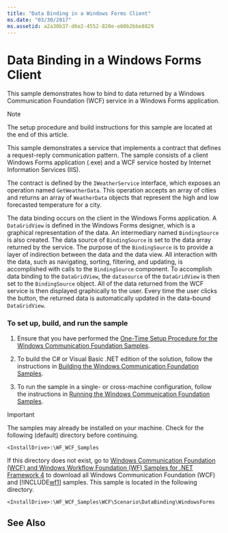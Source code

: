 ```yaml
---
title: "Data Binding in a Windows Forms Client"
ms.date: "03/30/2017"
ms.assetid: a2a30b37-d6e2-4552-820e-e60b2bbe8829
---
```

# Data Binding in a Windows Forms Client
This sample demonstrates how to bind to data returned by a Windows Communication Foundation (WCF) service in a Windows Forms application.  
  
> [!NOTE]
>  The setup procedure and build instructions for this sample are located at the end of this article.  
  
 This sample demonstrates a service that implements a contract that defines a request-reply communication pattern. The sample consists of a client Windows Forms application (.exe) and a WCF service hosted by Internet Information Services (IIS).  
  
 The contract is defined by the `IWeatherService` interface, which exposes an operation named `GetWeatherData`. This operation accepts an array of cities and returns an array of `WeatherData` objects that represent the high and low forecasted temperature for a city.  
  
 The data binding occurs on the client in the Windows Forms application. A `DataGridView` is defined in the Windows Forms designer, which is a graphical representation of the data. An intermediary named `BindingSource` is also created. The data source of `BindingSource` is set to the data array returned by the service. The purpose of the `BindingSource` is to provide a layer of indirection between the data and the data view. All interaction with the data, such as navigating, sorting, filtering, and updating, is accomplished with calls to the `BindingSource` component. To accomplish data binding to the `DataGridView`, the `datasource` of the `DataGridView` is then set to the `BindingSource` object. All of the data returned from the WCF service is then displayed graphically to the user.  Every time the user clicks the button, the returned data is automatically updated in the data-bound `DataGridView`.  
  
### To set up, build, and run the sample  
  
1. Ensure that you have performed the [One-Time Setup Procedure for the Windows Communication Foundation Samples](../../../../docs/framework/wcf/samples/one-time-setup-procedure-for-the-wcf-samples.md).  
  
2. To build the C# or Visual Basic .NET edition of the solution, follow the instructions in [Building the Windows Communication Foundation Samples](../../../../docs/framework/wcf/samples/building-the-samples.md).  
  
3. To run the sample in a single- or cross-machine configuration, follow the instructions in [Running the Windows Communication Foundation Samples](../../../../docs/framework/wcf/samples/running-the-samples.md).  
  
> [!IMPORTANT]
>  The samples may already be installed on your machine. Check for the following (default) directory before continuing.  
> 
>  `<InstallDrive>:\WF_WCF_Samples`  
> 
>  If this directory does not exist, go to [Windows Communication Foundation (WCF) and Windows Workflow Foundation (WF) Samples for .NET Framework 4](http://go.microsoft.com/fwlink/?LinkId=150780) to download all Windows Communication Foundation (WCF) and [!INCLUDE[wf1](../../../../includes/wf1-md.md)] samples. This sample is located in the following directory.  
> 
>  `<InstallDrive>:\WF_WCF_Samples\WCF\Scenario\DataBinding\WindowsForms`  
  
## See Also
